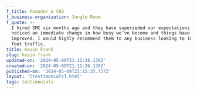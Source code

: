 ```yaml
---
f_title: Founder & CEO
f_business-organization: Jungle Room
f_quote: >-
  I hired SMC six months ago and they have superseded our expectations. We
  noticed an immediate change in how busy we’ve become and things have only
  improved. I would highly recommend them to any business looking to increase
  foot traffic.
title: Kevin Frank
slug: kevin-frank
updated-on: '2024-05-09T21:11:26.139Z'
created-on: '2024-05-09T21:11:26.139Z'
published-on: '2024-05-09T21:11:35.737Z'
layout: '[testimonials].html'
tags: testimonials
---
```



